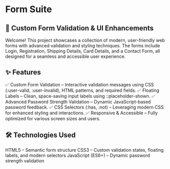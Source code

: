 # Form Suite

## 🚀 Custom Form Validation & UI Enhancements

Welcome! This project showcases a collection of modern, user-friendly web forms with advanced validation and styling techniques. The forms include Login, Registration, Shipping Details, Card Details, and a Contact Form, all designed for a seamless and accessible user experience.

## ✨ Features
✅ Custom Form Validation – Interactive validation messages using CSS (:user-valid, :user-invalid), HTML patterns, and required fields.
✅ Floating Labels – Clean, space-saving input labels using ::placeholder-shown.
✅ Advanced Password Strength Validation – Dynamic JavaScript-based password feedback.
✅ CSS Selectors (:has, :not) – Leveraging modern CSS for enhanced styling and interactions.
✅ Responsive & Accessible – Fully optimized for various screen sizes and users.

## 🛠️ Technologies Used
HTML5 – Semantic form structure
CSS3 – Custom validation states, floating labels, and modern selectors
JavaScript (ES6+) – Dynamic password strength validation
